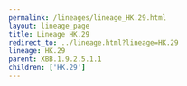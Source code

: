 ```yaml
---
permalink: /lineages/lineage_HK.29.html
layout: lineage_page
title: Lineage HK.29
redirect_to: ../lineage.html?lineage=HK.29
lineage: HK.29
parent: XBB.1.9.2.5.1.1
children: ['HK.29']
---
```

